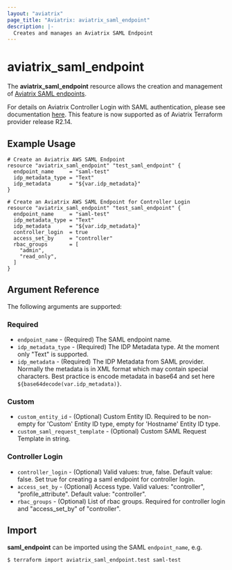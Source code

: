 ```yaml
---
layout: "aviatrix"
page_title: "Aviatrix: aviatrix_saml_endpoint"
description: |-
  Creates and manages an Aviatrix SAML Endpoint
---
```


# aviatrix_saml_endpoint

The **aviatrix_saml_endpoint** resource allows the creation and management of [Aviatrix SAML endpoints](https://docs.aviatrix.com/HowTos/VPN_SAML.html).

For details on Aviatrix Controller Login with SAML authentication, please see documentation [here](https://docs.aviatrix.com/HowTos/Controller_Login_SAML_Config.html). This feature is now supported as of Aviatrix Terraform provider release R2.14.

## Example Usage

```hcl
# Create an Aviatrix AWS SAML Endpoint
resource "aviatrix_saml_endpoint" "test_saml_endpoint" {
  endpoint_name     = "saml-test"
  idp_metadata_type = "Text"
  idp_metadata      = "${var.idp_metadata}"
}
```
```hcl
# Create an Aviatrix AWS SAML Endpoint for Controller Login
resource "aviatrix_saml_endpoint" "test_saml_endpoint" {
  endpoint_name     = "saml-test"
  idp_metadata_type = "Text"
  idp_metadata      = "${var.idp_metadata}"
  controller_login  = true
  access_set_by     = "controller"
  rbac_groups       = [
    "admin",
    "read_only",
  ]
}
```

## Argument Reference

The following arguments are supported:

### Required
* `endpoint_name` - (Required) The SAML endpoint name.
* `idp_metadata_type` - (Required) The IDP Metadata type. At the moment only "Text" is supported.
* `idp_metadata` - (Required) The IDP Metadata from SAML provider. Normally the metadata is in XML format which may contain special characters. Best practice is encode metadata in base64 and set here `${base64decode(var.idp_metadata)}`.

### Custom
* `custom_entity_id` - (Optional) Custom Entity ID. Required to be non-empty for 'Custom' Entity ID type, empty for 'Hostname' Entity ID type.
* `custom_saml_request_template` - (Optional) Custom SAML Request Template in string.

### Controller Login
* `controller_login` - (Optional) Valid values: true, false. Default value: false. Set true for creating a saml endpoint for controller login.
* `access_set_by` - (Optional) Access type. Valid values: "controller", "profile_attribute". Default value: "controller".
* `rbac_groups` - (Optional) List of rbac groups. Required for controller login and "access_set_by" of "controller".

## Import

**saml_endpoint** can be imported using the SAML `endpoint_name`, e.g.

```
$ terraform import aviatrix_saml_endpoint.test saml-test
```
